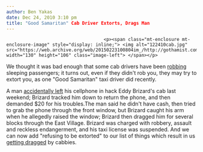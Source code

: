 ```yaml
---
author: Ben Yakas
date: Dec 24, 2010 3:10 pm
title: "Good Samaritan" Cab Driver Extorts, Drags Man
---
```


	
										<p><span class="mt-enclosure mt-enclosure-image" style="display: inline;"> <img alt="122410cab.jpg" src="https://web.archive.org/web/20150223100804im_/http://gothamist.com/attachments/byakas/122410cab.jpg" width="130" height="106" class="image-left"> </span></p>

<p>We thought it was bad enough that some cab drivers have been <a href="https://web.archive.org/web/20150223100804/http://gothamist.com/2010/12/21/cabbie_robs_sleeping_passenger.php">robbing</a> sleeping passengers; it turns out, even if they didn&apos;t rob you, they may try to extort you, as one &quot;Good Samaritan&quot; taxi driver did recently. </p>

<p>A man <a href="https://web.archive.org/web/20150223100804/http://www.nypost.com/p/news/local/nypd_blotter/nypd_daily_blotter_JtWIFYOsOdvylwMGrR439M#ixzz192rWOP3F">accidentally left</a> his cellphone in hack Eddy Brizard&apos;s cab last weekend; Brizard tracked him down to return the phone, and then demanded $20 for his troubles.The man said he didn&apos;t have cash, then tried to grab the phone through the front window, but Brizard caught his arm when he allegedly raised the window; Brizard then dragged him for several blocks through the East Village. Brizard was charged with robbery, assault and reckless endangerment, and his taxi license was suspended. And we can now add &quot;refusing to be extorted&quot; to our list of things which result in us <a href="https://web.archive.org/web/20150223100804/http://gothamist.com/2010/10/24/man_dragged_by_taxi_who_refused_to.php">getting dragged</a> by cabbies.<br>
</p>					
										
									
				